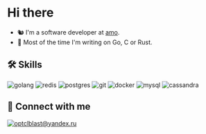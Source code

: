 # Hi there

- 🐿 I'm a software developer at [amo](https://amo.tm/).
- 🤖 Most of the time I'm writing on Go, C or Rust.

## 🛠 Skills

![golang](https://img.shields.io/badge/go-%2300ADD8.svg?&style=for-the-badge&logo=go&logoColor=white) ![redis](https://img.shields.io/badge/redis%20-%23CC0000.svg?&style=for-the-badge&logo=redis&logoColor=white) ![postgres](https://img.shields.io/badge/postgres-%23316192.svg?&style=for-the-badge&logo=postgresql&logoColor=white) ![git](https://img.shields.io/badge/git%20-%23F05033.svg?&style=for-the-badge&logo=git&logoColor=white) ![docker](https://img.shields.io/badge/docker-%232496ED.svg?&style=for-the-badge&logo=docker&logoColor=white) ![mysql](https://img.shields.io/badge/mysql%20-384d8a.svg?&style=for-the-badge&logo=mysql&logoColor=white) ![cassandra](https://img.shields.io/badge/cassandra%20-4a88ba.svg?&style=for-the-badge&logo=cassandra&logoColor=white)

## 🤝 Connect with me

[![optclblast@yandex.ru](https://img.shields.io/badge/-optclblast%40yandex.ru-yellow?style=for-the-badge)](mailto:optclblast@yandex.ru)
